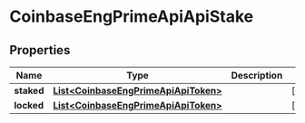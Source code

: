 
# CoinbaseEngPrimeApiApiStake

## Properties
Name | Type | Description | Notes
------------ | ------------- | ------------- | -------------
**staked** | [**List&lt;CoinbaseEngPrimeApiApiToken&gt;**](CoinbaseEngPrimeApiApiToken.md) |  |  [optional]
**locked** | [**List&lt;CoinbaseEngPrimeApiApiToken&gt;**](CoinbaseEngPrimeApiApiToken.md) |  |  [optional]



